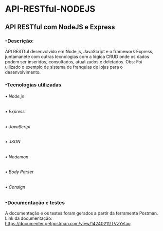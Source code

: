 # API-RESTful-NODEJS

## API RESTful com NodeJS e Express

### -Descrição:
  API RESTful desenvolvido em Node.js, JavaScript e o framework Express, juntamanete com outras tecnologias com a lógica CRUD onde os dados podem ser inseridos, consultados, atualizados e deletados.
Obs: Foi uilizado o exemplo de sistema de franquias de lojas para o desenvolvimento.

### -Tecnologias utilizadas
###### • Node.js
###### • Express
###### • JavaScript
###### • JSON
###### • Nodemon
###### • Body Parser
###### • Consign

### -Documentação e testes
  A documentação e os testes foram gerados a partir da ferramenta Postman.
 Link da documentação: https://documenter.getpostman.com/view/14240211/TVzYetau

